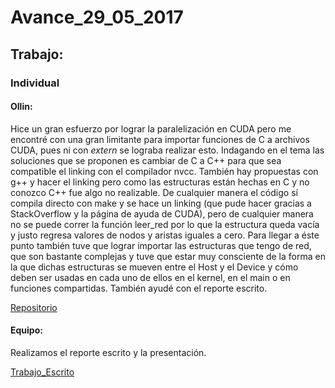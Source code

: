 # Avance_29_05_2017

## Trabajo:

### Individual

#### Ollin:
Hice un gran esfuerzo por lograr la paralelización en CUDA pero me encontré con una gran limitante para importar funciones de C a archivos CUDA, pues ni con *extern* se lograba realizar esto. Indagando en el tema las soluciones que se proponen es cambiar de C a C++ para que sea compatible el linking con el compilador nvcc. También hay propuestas con g++ y hacer el linking pero como las estructuras están hechas en C y no conozco C++ fue algo no realizable. De cualquier manera el código sí compila directo con make y se hace un linking (que pude hacer gracias a StackOverflow y la página de ayuda de CUDA), pero de cualquier manera no se puede correr la función leer_red por lo que la estructura queda vacía y justo regresa valores de nodos y aristas iguales a cero. Para llegar a éste punto también tuve que lograr importar las estructuras que tengo de red, que son bastante complejas y tuve que estar muy consciente de la forma en la que dichas estructuras se mueven entre el Host y el Device y cómo deben ser usadas en cada uno de ellos en el kernel, en el main o en funciones compartidas. También ayudé con el reporte escrito.

[Repositorio](https://github.com/ollin18/complex_network_c/cuda)


#### Equipo:
Realizamos el reporte escrito y la presentación.

[Trabajo_Escrito](../trabajo_escrito/hashimoto_equipo_13.pdf)
